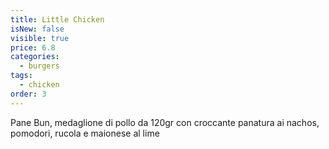 ```yaml
---
title: Little Chicken
isNew: false
visible: true
price: 6.8
categories:
  - burgers
tags:
  - chicken
order: 3
---
```


Pane Bun, medaglione di pollo da 120gr con croccante panatura ai nachos, pomodori, rucola e maionese al lime
